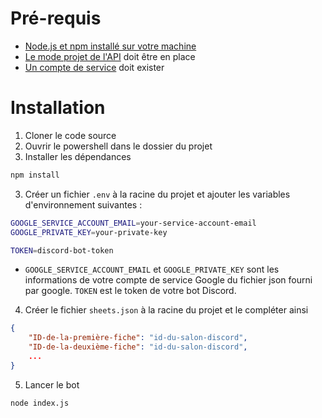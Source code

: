 # Pré-requis 
- [Node.js et npm installé sur votre machine](https://learn.microsoft.com/fr-fr/windows/dev-environment/javascript/nodejs-on-windows)
- [Le mode projet de l'API](https://theoephraim.github.io/node-google-spreadsheet/#/guides/authentication?id=setting-up-your-quotapplicationquot) doit être en place
- [Un compte de service](https://theoephraim.github.io/node-google-spreadsheet/#/guides/authentication?id=service-account) doit exister

# Installation
1. Cloner le code source
1. Ouvrir le powershell dans le dossier du projet
2. Installer les dépendances
```bash
npm install
```
3. Créer un fichier `.env` à la racine du projet et ajouter les variables d'environnement suivantes :
```bash
GOOGLE_SERVICE_ACCOUNT_EMAIL=your-service-account-email
GOOGLE_PRIVATE_KEY=your-private-key

TOKEN=discord-bot-token
```
* `GOOGLE_SERVICE_ACCOUNT_EMAIL` et `GOOGLE_PRIVATE_KEY` sont les informations de votre compte de service Google du fichier json fourni par google. `TOKEN` est le token de votre bot Discord.
4. Créer le fichier `sheets.json` à la racine du projet et le compléter ainsi
```json
{
    "ID-de-la-première-fiche": "id-du-salon-discord",
    "ID-de-la-deuxième-fiche": "id-du-salon-discord",
    ...
}
```
5. Lancer le bot
```bash
node index.js
```
